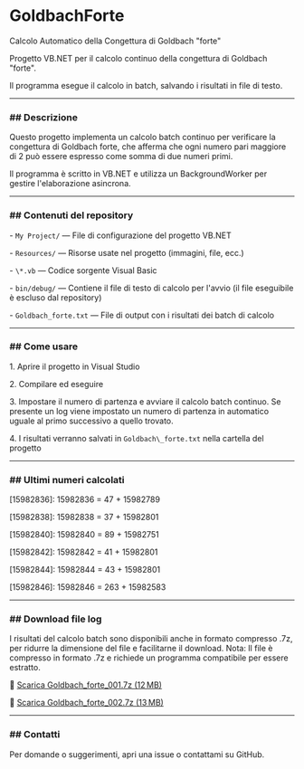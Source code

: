 # GoldbachForte

Calcolo Automatico della Congettura di Goldbach "forte"



Progetto VB.NET per il calcolo continuo della congettura di Goldbach "forte".  

Il programma esegue il calcolo in batch, salvando i risultati in file di testo.



---



### \## Descrizione



Questo progetto implementa un calcolo batch continuo per verificare la congettura di Goldbach forte, che afferma che ogni numero pari maggiore di 2 può essere espresso come somma di due numeri primi.  

Il programma è scritto in VB.NET e utilizza un BackgroundWorker per gestire l'elaborazione asincrona.



---



### \## Contenuti del repository



\- `My Project/` — File di configurazione del progetto VB.NET  

\- `Resources/` — Risorse usate nel progetto (immagini, file, ecc.)  

\- `\*.vb` — Codice sorgente Visual Basic  

\- `bin/debug/` — Contiene il file di testo di calcolo per l'avvio (il file eseguibile è escluso dal repository)  

\- `Goldbach_forte.txt` — File di output con i risultati dei batch di calcolo  



---



### \## Come usare



1\. Aprire il progetto in Visual Studio  

2\. Compilare ed eseguire  

3\. Impostare il numero di partenza e avviare il calcolo batch continuo. Se presente un log viene impostato un numero di partenza in automatico uguale al primo successivo a quello trovato.  

4\. I risultati verranno salvati in `Goldbach\_forte.txt` nella cartella del progetto



---



### \## Ultimi numeri calcolati


\[15982836]: 15982836 = 47 + 15982789

\[15982838]: 15982838 = 37 + 15982801

\[15982840]: 15982840 = 89 + 15982751

\[15982842]: 15982842 = 41 + 15982801

\[15982844]: 15982844 = 43 + 15982801

\[15982846]: 15982846 = 263 + 15982583


---


### \## Download file log


I risultati del calcolo batch sono disponibili anche in formato compresso .7z, per ridurre la dimensione del file e facilitarne il download.
Nota: Il file è compresso in formato .7z e richiede un programma compatibile per essere estratto.


🔗 [Scarica Goldbach_forte_001.7z (12 MB)](https://drive.google.com/uc?export=download&id=10ry6MYKErc4wdJSGF6K1V6xQlqv5qn3o)

🔗 [Scarica Goldbach_forte_002.7z (13 MB)](https://drive.google.com/uc?export=download&id=1iDndE67ujsB2iqoqJqwH1Sya1bzEBlQ-)


---

### \## Contatti



Per domande o suggerimenti, apri una issue o contattami su GitHub.

